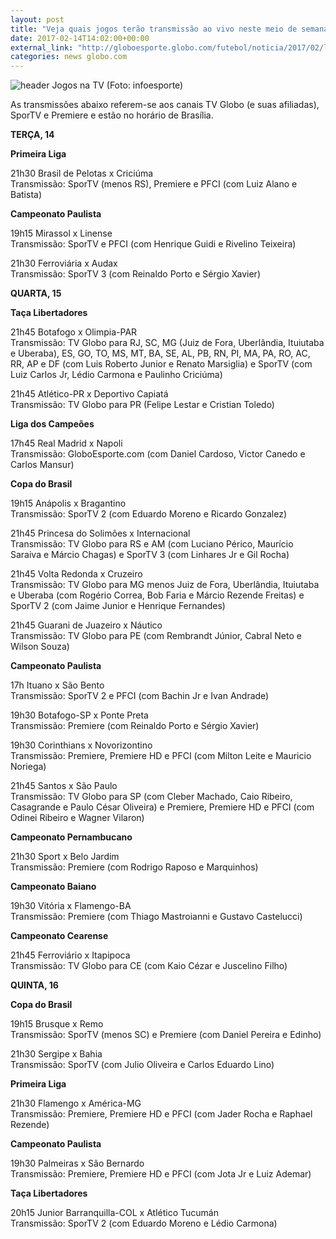```yaml
---
layout: post
title: "Veja quais jogos terão transmissão ao vivo neste meio de semana"
date: 2017-02-14T14:02:00+00:00
external_link: "http://globoesporte.globo.com/futebol/noticia/2017/02/ligado-na-tv-saiba-os-jogos-ao-vivo-com-transmissao-no-meio-de-semana.html"
categories: news globo.com
---
```

 ![header Jogos na TV (Foto: infoesporte)](http://s2.glbimg.com/qnuAu1qIFFpd2ICyfCdetEB9agI=/0x0:689x86/690x86/s.glbimg.com/es/ge/f/original/2015/03/10/header_jogos-na-tv_2.jpg "header Jogos na TV (Foto: infoesporte)")  

As transmissões abaixo referem-se aos canais TV Globo (e suas afiliadas), SporTV e Premiere e estão no horário de Brasília.  
  
**TERÇA, 14**

**Primeira Liga**

21h30 Brasil de Pelotas x Criciúma  
Transmissão: SporTV (menos RS), Premiere e PFCI (com Luiz Alano e Batista)

**Campeonato Paulista**

19h15 Mirassol x Linense  
Transmissão: SporTV e PFCI (com Henrique Guidi e Rivelino Teixeira)

21h30 Ferroviária x Audax  
Transmissão: SporTV 3 (com Reinaldo Porto e Sérgio Xavier)&nbsp;  
  
**QUARTA, 15**

**Taça Libertadores**

21h45 Botafogo x Olimpia-PAR  
Transmissão: TV Globo para RJ, SC, MG (Juiz de Fora, Uberlândia, Ituiutaba e Uberaba), ES, GO, TO, MS, MT, BA, SE, AL, PB, RN, PI, MA, PA, RO, AC, RR, AP e DF (com Luis Roberto Junior e Renato Marsiglia) e SporTV (com Luiz Carlos Jr, Lédio Carmona e Paulinho Criciúma)

21h45 Atlético-PR x Deportivo Capiatá  
Transmissão: TV Globo para PR (Felipe Lestar e Cristian Toledo)

**Liga dos Campeões**

17h45 Real Madrid x Napoli  
Transmissão: GloboEsporte.com (com Daniel Cardoso, Victor Canedo e Carlos Mansur)

**Copa do Brasil**

19h15 Anápolis x Bragantino  
Transmissão: SporTV 2 (com Eduardo Moreno e Ricardo Gonzalez)

21h45 Princesa do Solimões x Internacional  
Transmissão: TV Globo para RS e AM (com Luciano Périco, Maurício Saraiva e Márcio Chagas) e SporTV 3 (com Linhares Jr e Gil Rocha)

21h45 Volta Redonda x Cruzeiro  
Transmissão: TV Globo para MG menos Juiz de Fora, Uberlândia, Ituiutaba e Uberaba (com Rogério Correa, Bob Faria e Márcio Rezende Freitas) e SporTV 2 (com Jaime Junior e Henrique Fernandes)

21h45 Guarani de Juazeiro x Náutico  
Transmissão: TV Globo para PE (com Rembrandt Júnior, Cabral Neto e Wilson Souza)

**Campeonato Paulista**

17h Ituano x São Bento  
Transmissão: SporTV 2 e PFCI (com Bachin Jr e Ivan Andrade)

19h30 Botafogo-SP x Ponte Preta  
Transmissão: Premiere (com Reinaldo Porto e Sérgio Xavier)

19h30 Corinthians x Novorizontino  
Transmissão: Premiere, Premiere HD e PFCI (com Milton Leite e Mauricio Noriega)

21h45 Santos x São Paulo  
Transmissão: TV Globo para SP (com Cleber Machado, Caio Ribeiro, Casagrande e Paulo César Oliveira) e Premiere, Premiere HD e PFCI (com Odinei Ribeiro e Wagner Vilaron)

**Campeonato Pernambucano**

21h30 Sport x Belo Jardim  
Transmissão: Premiere (com Rodrigo Raposo e Marquinhos)

**Campeonato Baiano**

19h30 Vitória x Flamengo-BA  
Transmissão: Premiere (com Thiago Mastroianni e Gustavo Castelucci)

**Campeonato Cearense**

21h45 Ferroviário x Itapipoca  
Transmissão: TV Globo para CE (com Kaio Cézar e Juscelino Filho)  
  
**QUINTA, 16**

**Copa do Brasil**

19h15 Brusque x Remo  
Transmissão: SporTV (menos SC) e Premiere (com Daniel Pereira e Edinho)

21h30 Sergipe x Bahia  
Transmissão: SporTV (com Julio Oliveira e Carlos Eduardo Lino)

**Primeira Liga**

21h30 Flamengo x América-MG  
Transmissão: Premiere, Premiere HD e PFCI (com Jader Rocha e Raphael Rezende)

**Campeonato Paulista**

19h30 Palmeiras x São Bernardo  
Transmissão: Premiere, Premiere HD e PFCI (com Jota Jr e Luiz Ademar)

**Taça Libertadores**  
  
20h15 Junior Barranquilla-COL x Atlético Tucumán   
Transmissão: SporTV 2 (com Eduardo Moreno e Lédio Carmona)

